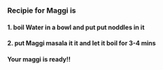 ### Recipie for Maggi is 
#### 1. boil Water in a bowl and put put noddles in it 
#### 2. put Maggi masala it it and let it boil for 3-4 mins 
#### Your maggi is ready!! 